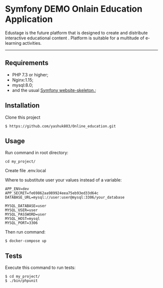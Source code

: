 Symfony DEMO Onlain Education Application
===================

Edustage is the future platform that is designed to create and distribute interactive educational content . Platform is suitable for a multitude of e-learning activities.

------------

Requirements
-----
* PHP 7.3 or higher;
* Nginx:1.15;
* mysql:8.0;
* and the usual [Symfony website-skeleton.](https://symfony.com/doc/current/setup.html );

Installation
----------------

Clone this project 

```
$ https://github.com/yashuk803/Online_education.git
```


Usage
----------------
Run command in root directory:
```
cd my_project/
```

Create file .env.local
 
Where to substitute user your values ​​instead of a variable:
```
APP_ENV=dev
APP_SECRET=fe69862aa989924eea75eb93ed33d64c
DATABASE_URL=mysql://user:user@mysql:3306/your_database
  
MYSQL_DATABASE=user
MYSQL_USER=user
MYSQL_PASSWORD=user
MYSQL_HOST=mysql
MYSQL_PORT=3306
```

Then run command:

```
$ docker-compose up
```

Tests
-------

Execute this command to run tests:

```
$ cd my_project/
$ ./bin/phpunit
```
